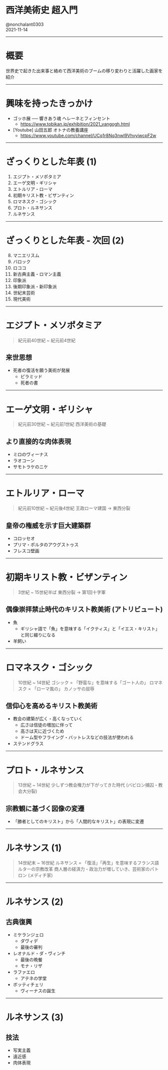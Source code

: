 # 西洋美術史 超入門

@nonchalant0303  
2021-11-14

---

# 概要

世界史で起きた出来事と絡めて西洋美術のブームの移り変わりと活躍した画家を紹介

---

# 興味を持ったきっかけ

- ゴッホ展 ── 響きあう魂 ヘレーネとフィンセント
  - <https://www.tobikan.jp/exhibition/2021_vangogh.html>
- [Youtube] 山田五郎 オトナの教養講座
  - <https://www.youtube.com/channel/UCq1r8Nq3nwI9VhvyiwcpF2w>

---

# ざっくりとした年表 (1)

1. エジプト・メソポタミア
2. エーゲ文明・ギリシャ
3. エトルリア・ローマ
4. 初期キリスト教・ビザンティン
5. ロマネスク・ゴシック
6. プロト・ルネサンス
7. ルネサンス

---

# ざっくりとした年表 - 次回 (2)

8. マニエリスム
9. バロック
10. ロココ
11. 新古典主義・ロマン主義
12. 印象派
13. 後期印象派・新印象派
14. 世紀末芸術
15. 現代美術

---

# エジプト・メソポタミア

> 紀元前40世紀 ~ 紀元前4世紀

## 来世思想

- 死者の復活を願う美術が発展
  - ピラミッド
  - 死者の書

---

# エーゲ文明・ギリシャ

> 紀元前30世紀 ~ 紀元前1世紀
> 西洋美術の基礎

## より直接的な肉体表現

- ミロのヴィーナス
- ラオコーン
- サモトラケのニケ

---

# エトルリア・ローマ

> 紀元前10世紀 ~ 紀元後4世紀
> 王政ローマ建国 -> 東西分裂

## 皇帝の権威を示す巨大建築群

- コロッセオ
- プリマ・ポルタのアウグストゥス
- フレスコ壁画

---

# 初期キリスト教・ビザンティン

> 3世紀 ~ 15世紀半ば
> 東西分裂 -> 第1回十字軍

## 偶像崇拝禁止時代のキリスト教美術 (アトリビュート)

- 魚
  - ギリシャ語で「魚」を意味する「イクティス」と「イエス・キリスト」と同じ綴りになる
- 羊飼い

---

# ロマネスク・ゴシック

> 10世紀 ~ 14世紀
> ゴシック = 「野蛮な」を意味する「ゴート人の」
> ロマネスク = 「ローマ風の」
> カノッサの屈辱

## 信仰心を高めるキリスト教美術

- 教会の建築が広く・高くなっていく
  - 広さは信徒の増加に伴って
  - 高さは天に近づくため
  - ドーム型やフライング・バットレスなどの技法が使われる
- ステンドグラス

---

# プロト・ルネサンス

> 13世紀 ~ 14世紀
> 少しずつ教会権力が下がってきた時代 (バビロン捕囚・教会大分裂)

## 宗教観に基づく図像の変遷

- 「勝者としてのキリスト」から「人間的なキリスト」の表現に変遷

---

# ルネサンス (1)

> 14世紀末 ~ 16世紀
> ルネサンス = 「復活」「再生」を意味するフランス語
> ルターの宗教改革
> 商人層の経済力・政治力が増していき、芸術家のパトロン (メディチ家)

---

# ルネサンス (2)

## 古典復興

- ミケランジェロ
  - ダヴィデ
  - 最後の審判
- レオナルド・ダ・ヴィンチ
  - 最後の晩餐
  - モナ・リザ
- ラファエロ
  - アテネの学堂
- ボッティチェリ
  - ヴィーナスの誕生

---

# ルネサンス (3)

## 技法

- 写実主義
- 遠近感
- 肉体表現
